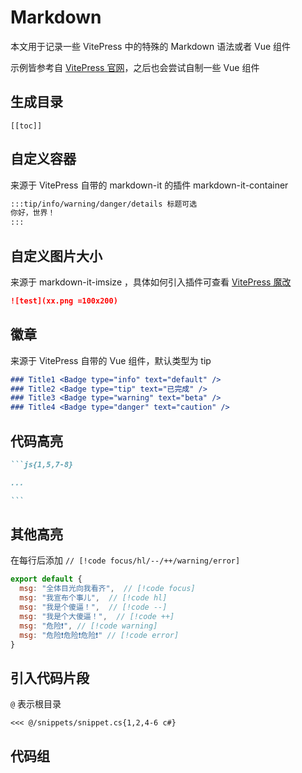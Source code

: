 # Markdown

本文用于记录一些 VitePress 中的特殊的 Markdown 语法或者 Vue 组件

示例皆参考自 [VitePress 官网](https://vitepress.vuejs.org/guide/markdown)，之后也会尝试自制一些 Vue 组件

## 生成目录

```
[[toc]]
```


## 自定义容器

来源于 VitePress 自带的 markdown-it 的插件 markdown-it-container

```md
:::tip/info/warning/danger/details 标题可选
你好，世界！
:::
```

## 自定义图片大小

来源于 markdown-it-imsize ，具体如何引入插件可查看 [VitePress 魔改](/lang/vue/vitepress)

```md
![test](xx.png =100x200)
```


## 徽章 <Badge type="warning" text="Badge" />

来源于 VitePress 自带的 Vue 组件，默认类型为 tip

```md
### Title1 <Badge type="info" text="default" />
### Title2 <Badge type="tip" text="已完成" />
### Title3 <Badge type="warning" text="beta" />
### Title4 <Badge type="danger" text="caution" />
```




## 代码高亮

````md
```js{1,5,7-8}

...

```
````

## 其他高亮

在每行后添加 `// [!code focus/hl/--/++/warning/error]`

```js
export default {
  msg: "全体目光向我看齐",  // [!code focus]
  msg: "我宣布个事儿",  // [!code hl]
  msg: "我是个傻逼！",  // [!code --]
  msg: "我是个大傻逼！",  // [!code ++]
  msg: "危险❗", // [!code warning]
  msg: "危险❗危险❗危险❗" // [!code error]
}
```


## 引入代码片段

`@` 表示根目录

```
<<< @/snippets/snippet.cs{1,2,4-6 c#}
```


## 代码组

